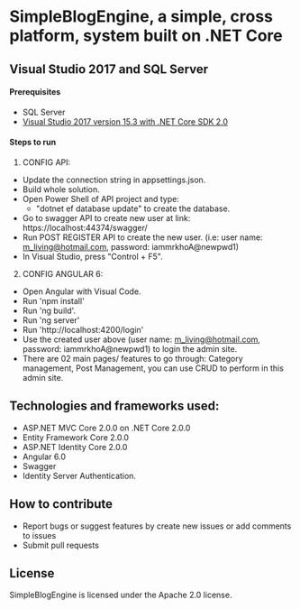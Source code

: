 # SimpleBlogEngine, a simple, cross platform, system built on .NET Core

## Visual Studio 2017 and SQL Server

#### Prerequisites

- SQL Server
- [Visual Studio 2017 version 15.3 with .NET Core SDK 2.0](https://www.microsoft.com/net/core/)

#### Steps to run

1. CONFIG API:
- Update the connection string in appsettings.json.
- Build whole solution.
- Open Power Shell of API project and type:    
    + "dotnet ef database update" to create the database.
- Go to swagger API to create new user at link: https://localhost:44374/swagger/
- Run POST REGISTER API to create the new user. (i.e: user name: m_living@hotmail.com, password: iammrkhoA@newpwd1)
- In Visual Studio, press "Control + F5".

2. CONFIG ANGULAR 6:
- Open Angular with Visual Code.
- Run 'npm install'
- Run 'ng build'.
- Run 'ng server'
- Run 'http://localhost:4200/login'
- Use the created user above (user name: m_living@hotmail.com, password: iammrkhoA@newpwd1) to login the admin site.
- There are 02 main pages/ features to go through: Category management, Post Management, you can use CRUD to perform in this admin site.

## Technologies and frameworks used:
- ASP.NET MVC Core 2.0.0 on .NET Core 2.0.0 
- Entity Framework Core 2.0.0
- ASP.NET Identity Core 2.0.0
- Angular 6.0
- Swagger
- Identity Server Authentication.

## How to contribute

- Report bugs or suggest features by create new issues or add comments to issues
- Submit pull requests

## License

SimpleBlogEngine is licensed under the Apache 2.0 license.